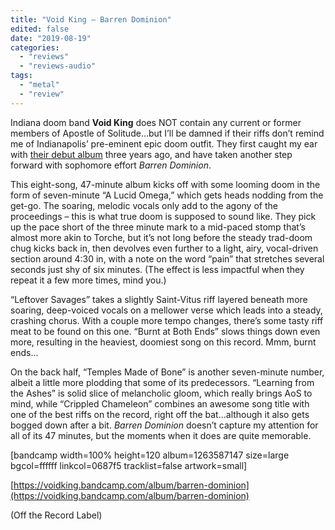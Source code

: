 ```yaml
---
title: "Void King – Barren Dominion"
edited: false
date: "2019-08-19"
categories:
  - "reviews"
  - "reviews-audio"
tags:
  - "metal"
  - "review"
---
```


Indiana doom band **Void King** does NOT contain any current or former members of Apostle of Solitude…but I’ll be damned if their riffs don’t remind me of Indianapolis’ pre-eminent epic doom outfit. They first caught my ear with [their debut album](https://hellbound.ca/2016/08/void-king-nothing/) three years ago, and have taken another step forward with sophomore effort _Barren Dominion_.

This eight-song, 47-minute album kicks off with some looming doom in the form of seven-minute “A Lucid Omega,” which gets heads nodding from the get-go. The soaring, melodic vocals only add to the agony of the proceedings – this is what true doom is supposed to sound like. They pick up the pace short of the three minute mark to a mid-paced stomp that’s almost more akin to Torche, but it’s not long before the steady trad-doom chug kicks back in, then devolves even further to a light, airy, vocal-driven section around 4:30 in, with a note on the word “pain” that stretches several seconds just shy of six minutes. (The effect is less impactful when they repeat it a few more times, mind you.)

“Leftover Savages” takes a slightly Saint-Vitus riff layered beneath more soaring, deep-voiced vocals on a mellower verse which leads into a steady, crashing chorus. With a couple more tempo changes, there’s some tasty riff meat to be found on this one. “Burnt at Both Ends” slows things down even more, resulting in the heaviest, doomiest song on this record. Mmm, burnt ends…

On the back half, “Temples Made of Bone” is another seven-minute number, albeit a little more plodding that some of its predecessors. “Learning from the Ashes” is solid slice of melancholic gloom, which really brings AoS to mind, while “Crippled Chameleon” combines an awesome song title with one of the best riffs on the record, right off the bat...although it also gets bogged down after a bit. _Barren Dominion_ doesn’t capture my attention for all of its 47 minutes, but the moments when it does are quite memorable.

\[bandcamp width=100% height=120 album=1263587147 size=large bgcol=ffffff linkcol=0687f5 tracklist=false artwork=small\]

[https://voidking.bandcamp.com/album/barren-dominion](https://voidking.bandcamp.com/album/barren-dominion)

(Off the Record Label)
